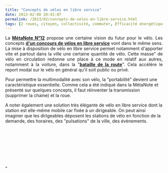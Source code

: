 ```yaml
---
title: "Concepts de vélos en libre service"
date: 2013-02-08 20:41:07
permalink: /2013/02/concepts-de-velos-en-libre-service.html
tags: [2 roues, citoyen, collectivité, commuter, Efficacité énergétique, mode doux, multimodes, Service de mobilité, vélo]
---
```


<p style="text-align: justify">La <a href="https://gabrielplassat.github.io/transportsdufutur/2011/05/metanote-tdf-12-lavenir-du-velo.html" target="_blank"><strong>MétaNote N°12</strong></a> propose une certaine vision du futur pour le vélo. Les concepts <a href="http://bicycledesign.net/2013/02/vote-for-the-winner-of-the-isuda-bike-share-design-competition/" target="_blank"><strong>d'un concours de vélos en libre service</strong></a> vont dans le même sens. La mise à disposition de vélo en libre service permet notamment d'apporter vite et partout dans la ville une certaine quantité de vélo. Cette masse" de vélo en circulation redonne une place à ce mode en relatif aux autres, notamment à la voiture, dans la "<a href="https://gabrielplassat.github.io/transportsdufutur/2012/10/et-si-le-velo-reprenait-sa-place-dans-la-bataille-de-la-route.html"" target=""_blank""><strong>bataille de la route</strong></a>". Cela accélère le report modal sur le vélo en général qu'il soit public ou privé.</p> <p style=""text-align: justify"">Pour permettre la multimodalité avec son vélo, la "portabilité" devient une caractéristique essentielle. Comme cela a été indiqué dans la MétaNote et présenté sur quelques concepts, il faut réinventer la transmission (supprimer la chaine) et la roue.</p> <p style=""text-align: justify"">A noter également une solution très élégante de vélo en libre service dont la station est elle-même mobile car fixée à un dirigeable. On peut ainsi imaginer que les dirigeables déposent les stations de vélo en fonction de la demande, des horaires, des "pulsations" de la ville, des évènements.</p> <p style=""text-align: justify""> <a class=""asset-img-link"" href=""http://featherfiles.aviary.com/2013-02-08/f77694d11/f35ed2b7094b46c182e45a602981ca78_hires.png""><img alt=""Sans_roue"" border=""0"" class=""asset  asset-image at-xid-6a0120a66d2ad4970b017ee856f848970d image-full"" src=""/wp-content/uploads/sites/6/old/6a0120a66d2ad4970b017ee856f848970d-800wi.png"" title=""Sans_roue"" /></a><br /> </p>  <!--more-->  <a class=""asset-img-link"" href="https://gabrielplassat.github.io/transportsdufutur/wp-content/uploads/sites/6/old/6a0120a66d2ad4970b017c36b3a90a970b-pi.jpg""><img alt=""Sans_roue2"" border=""0"" class=""asset  asset-image at-xid-6a0120a66d2ad4970b017c36b3a90a970b image-full"" src=""/wp-content/uploads/sites/6/old/6a0120a66d2ad4970b017c36b3a90a970b-800wi.jpg"" title=""Sans_roue2"" /></a> <p style=""text-align: justify""> <a class=""asset-img-link"" href="https://gabrielplassat.github.io/transportsdufutur/wp-content/uploads/sites/6/old/6a0120a66d2ad4970b017ee856fb73970d-pi.jpg""><img alt=""Pliable2"" border=""0"" class=""asset  asset-image at-xid-6a0120a66d2ad4970b017ee856fb73970d image-full"" src=""/wp-content/uploads/sites/6/old/6a0120a66d2ad4970b017ee856fb73970d-800wi.jpg"" title=""Pliable2"" /></a><br /><br /></p> <p> <a class=""asset-img-link"" href="https://gabrielplassat.github.io/transportsdufutur/wp-content/uploads/sites/6/old/6a0120a66d2ad4970b017ee856fcba970d-pi.jpg""><img alt=""Vls_ballon"" border=""0"" class=""asset  asset-image at-xid-6a0120a66d2ad4970b017ee856fcba970d image-full"" src=""/wp-content/uploads/sites/6/old/6a0120a66d2ad4970b017ee856fcba970d-800wi.jpg"" title=""Vls_ballon"" /></a><br /><br /></p> <p> </p>"
